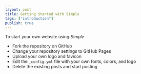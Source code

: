 ```yaml
---
layout: post
title: Getting Started with Simple
tags: ["introduction"]
publish: true
---
```


To start your own website using *Simple*

- Fork the repository on GitHub
- Change your repository settings to GitHub Pages
- Upload your own logo and favicon
- Edit the `_config.yml` file with your own fonts, colors, and logo
- Delete the existing posts and start posting

